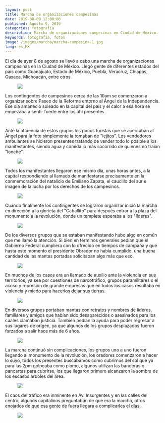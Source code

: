 ```yaml
---
layout: post
title: Marcha de organizaciones campesinas
date: 2019-08-09 12:00:00
published: Agosto 9, 2019
categories: fotografía
description: Marcha de organizaciones campesinas en Ciudad de México.
keywords: fotografía, fotos
image: /images/marcha/marcha-campesina-1.jpg
lang: es_MX
---
```

El día de ayer 8 de agosto se llevó a cabo una marcha de organizaciones campesinas en la Ciudad de México. Llegó gente de diferentes estados del país como Guanajuato, Estado de México, Puebla, Veracruz, Chiapas, Oaxaca, Michoacán, entre otros.

<div class="gallery">
  <figure>
    <img src="{{ "/images/marcha/marcha-campesina-7.jpg"}}" loading="lazy" />
  </figure>
</div>

Los contingentes de campesinos cerca de las 10am se comenzaron a organizar sobre Paseo de la Reforma entorno al Ángel de la Independencia. Ese día amaneció soleado en la capital del país y el calor a esa hora se empezaba a sentir fuerte entre los ahí presentes.

<div class="gallery">
  <figure>
    <img src="{{ "/images/marcha/marcha-campesina-3.jpg"}}" loading="lazy" />
  </figure>
</div>

Ante la afluencia de estos grupos los pocos turistas que se acercaban al Ángel para la foto simplemente la tomaban de "lejitos". Los vendedores ambulantes se hicieron presentes tratando de vender todo lo posible a los manifestantes, siendo agua y comida lo más socorrido de quienes no traían "lonche".

<div class="gallery">
  <figure>
    <img src="{{ "/images/marcha/marcha-campesina-10.jpg"}}" loading="lazy" />
  </figure>
</div>

Todos los manifestantes llegaron ese mismo día, unas horas antes, a la capital respondiendo al llamado de manifestarse precisamente en la conmemoración del natalicio de Emiliano Zapata, el caudillo del sur e imagen de la lucha por los derechos de los campesinos.

<div class="gallery">
  <figure>
    <img src="{{ "/images/marcha/marcha-campesina-12.jpg"}}" loading="lazy" />
  </figure>
</div>

Cuando finalmente los contingentes se lograron organizar inició la marcha en dirección a la glorieta del "Caballito" para después entrar a la plaza del monumento a la revolución, donde un templete esperaba a los "líderes".

<div class="gallery">
  <figure>
    <img src="{{ "/images/marcha/marcha-campesina-13.jpg"}}" loading="lazy" />
  </figure>
</div>

De los diversos grupos que se estaban manifestando hubo algo en común que me llamó la atención. Si bien en términos generales pedían que el Gobierno Federal cumpliera con lo ofrecido en tiempos de campaña y que hasta este momento el presidente Obrador no había cumplido, una buena cantidad de las mantas portadas solicitaban algo más que eso.

<div class="gallery">
  <figure>
    <img src="{{ "/images/marcha/marcha-campesina-14.jpg"}}" loading="lazy" />
  </figure>
</div>

En muchos de los casos era un llamado de auxilio ante la violencia en sus territorios, ya sea por cuestiones de narcotráfico, grupos paramilitares o el acoso y represión de grande empresas que en todos los casos resultaba en violencia y miedo para hacerlos dejar sus tierras.

<div class="gallery">
  <figure>
    <img src="{{ "/images/marcha/marcha-campesina-15.jpg"}}" loading="lazy" />
  </figure>
</div>

En diversos grupos portaban mantas con retratos y nombres de líderes, familiares y amigos que habían sido desaparecidos o asesinados para los cuales clamaban justicia. También pedían la ayuda para poder regresar a sus lugares de origen, ya que algunos de los grupos desplazados fueron forzados a salir hace más de 6 años.

<div class="gallery">
  <figure>
    <img src="{{ "/images/marcha/marcha-campesina-16.jpg"}}" loading="lazy" />
  </figure>
</div>

La marcha continuó sin complicaciones, los grupos uno a uno fueron llegando al monumento de la revolución, los oradores comenzaron a hacer lo suyo, todos los presentes buscábamos como cubrirnos del sol que ya para las 2pm golpeaba como plomo, algunos utilizan las banderas o pancartas para cubrirse, los que llegaron primero alcanzaron la sombra de los escasos árboles del área.

<div class="gallery">
  <figure>
    <img src="{{ "/images/marcha/marcha-campesina-17.jpg"}}" loading="lazy" />
  </figure>
</div>

El caos del tráfico era inminente en Av. Insurgentes y en las calles del centro, algunos capitalinos preguntaban de qué era la marcha, otros enojados de que esa gente de fuera llegara a complicarles el días.

<div class="gallery">
  <figure>
    <img src="{{ "/images/marcha/marcha-campesina-18.jpg"}}" loading="lazy" />
  </figure>
</div>
